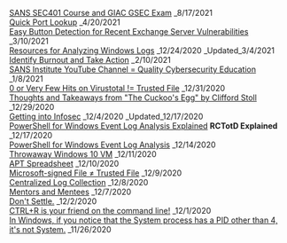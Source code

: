 [SANS SEC401 Course and GIAC GSEC Exam](https://paul-masek.com/RCTotD/SANS_SEC401_and_GIAC_GSEC_Exam) _8/17/2021 <br>
[Quick Port Lookup](https://paul-masek.com/RCTotD/Quick_Port_Lookup) _4/20/2021 <br>
[Easy Button Detection for Recent Exchange Server Vulnerabilities](https://paul-masek.com/RCTotD/Easy_Button_Detection_for_Recent_Exchange_Server_Vulnerabilities) _3/10/2021 <br>
[Resources for Analyzing Windows Logs](https://paul-masek.com/RCTotD/Resources_for_Analyzing_Windows_Logs) _12/24/2020 _Updated_3/4/2021 <br>
[Identify Burnout and Take Action](https://paul-masek.com/RCTotD/Identify_Burnout_and_Take_Action) _2/10/2021 <br>
[SANS Institute YouTube Channel = Quality Cybersecurity Education](https://paul-masek.com/RCTotD/SANS_YouTube_Channel) _1/8/2021 <br>
[0 or Very Few Hits on Virustotal != Trusted File](https://paul-masek.com/RCTotD/0_Hits_On_VT_Not_Trusted_File) _12/31/2020 <br>
[Thoughts and Takeaways from "The Cuckoo's Egg" by Clifford Stoll](https://paul-masek.com/RCTotD/The_Cuckoos_Egg_Takeaways) _12/29/2020 <br>
[Getting into Infosec](https://paul-masek.com/RCTotD/Getting_into_Infosec) _12/4/2020 _Updated_12/17/2020 <br>
[PowerShell for Windows Event Log Analysis Explained](https://paul-masek.com/RCTotD/PowerShell_for_Windows_Event_Log_Analysis_Explained) **RCTotD Explained** _12/17/2020 <br>
[PowerShell for Windows Event Log Analysis](https://paul-masek.com/RCTotD/PowerShell_for_Windows_Event_Log_Analysis) _12/14/2020 <br>
[Throwaway Windows 10 VM](https://paul-masek.com/RCTotD/Throwaway_Win10_VM) _12/11/2020 <br>
[APT Spreadsheet](https://paul-masek.com/RCTotD/APT_Spreadsheet) _12/10/2020 <br>
[Microsoft-signed File ≠ Trusted File](https://paul-masek.com/RCTotD/Microsoft_Signed_File_Not_Trusted_File) _12/9/2020 <br>
[Centralized Log Collection](https://paul-masek.com/RCTotD/Centralized_Log_Collection) _12/8/2020 <br>
[Mentors and Mentees](https://paul-masek.com/RCTotD/Mentors_and_Mentees) _12/7/2020 <br>
[Don't Settle.](https://paul-masek.com/RCTotD/Dont_Settle) _12/2/2020 <br>
[CTRL+R is your friend on the command line!](https://paul-masek.com/RCTotD/CTRL_R_Is_Your_Friend) _12/1/2020 <br>
[In Windows, if you notice that the System process has a PID other than 4, it's not System.](https://paul-masek.com/RCTotD/System_PID_Not_4) _11/26/2020 <br>
